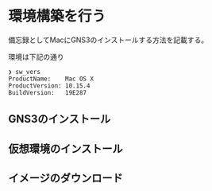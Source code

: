 # 環境構築を行う

備忘録としてMacにGNS3のインストールする方法を記載する。

環境は下記の通り

```console
❯ sw_vers
ProductName:	Mac OS X
ProductVersion:	10.15.4
BuildVersion:	19E287
```

## GNS3のインストール

## 仮想環境のインストール

## イメージのダウンロード
